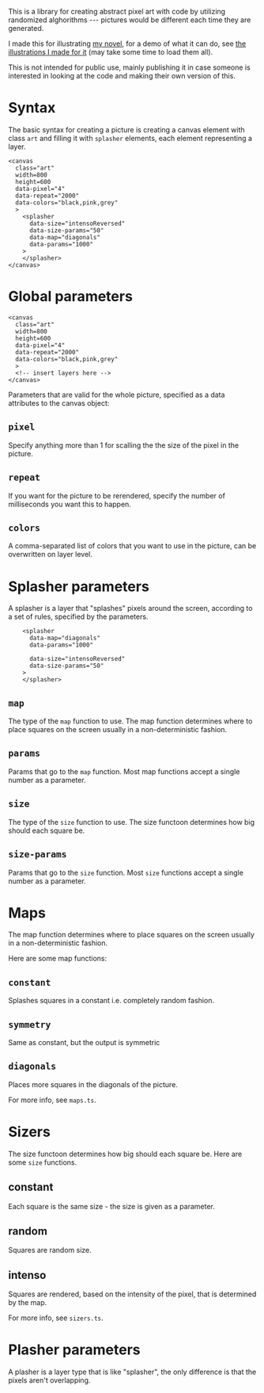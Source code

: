This is a library for creating abstract pixel art with code by utilizing randomized alghorithms --- pictures would be different each time they are generated.

I made this for illustrating [my novel](https://boris-marinov.github.io/x-notes/), for a demo of what it can do, see [the illustrations I made for it](https://boris-marinov.github.io/x-notes/gallery/) (may take some time to load them all).



This is not intended for public use, mainly publishing it in case someone is interested in looking at the code and making their own version of this.

Syntax
===
The basic syntax for creating a picture is creating a canvas element with class `art` and filling it with `splasher` elements, each element representing a layer.


```
<canvas 
  class="art" 
  width=800
  height=600
  data-pixel="4" 
  data-repeat="2000" 
  data-colors="black,pink,grey"
  >
    <splasher 
      data-size="intensoReversed" 
      data-size-params="50" 
      data-map="diagonals" 
      data-params="1000"
    >
    </splasher>
</canvas>

```



Global parameters
===

```
<canvas 
  class="art" 
  width=800
  height=600
  data-pixel="4" 
  data-repeat="2000" 
  data-colors="black,pink,grey"
  >
  <!-- insert layers here -->
</canvas>

```
Parameters that are valid for the whole picture, specified as a data attributes to the canvas object:

`pixel`
---
Specify anything more than 1 for scalling the the size of the pixel in the picture.

`repeat`
---
If you want for the picture to be rerendered, specify the number of milliseconds you want this to happen.

`colors`
---
A comma-separated list of colors that you want to use in the picture, can be overwritten on layer level.


Splasher parameters
===

A splasher is a layer that "splashes" pixels around the screen, according to a set of rules, specified by the parameters.

```
    <splasher 
      data-map="diagonals" 
      data-params="1000"

      data-size="intensoReversed" 
      data-size-params="50" 
    >
    </splasher>
```

`map`
---

The type of the `map` function to use. The map function determines where to place squares on the screen usually in a non-deterministic fashion.

`params`
---
Params that go to the `map` function. Most map functions accept a single number as a parameter.

`size`
---

The type of the `size` function to use. The size functoon determines how big should each square be. 


`size-params`
---
Params that go to the `size` function. Most `size` functions accept a single number as a parameter.


Maps
===

The map function determines where to place squares on the screen usually in a non-deterministic fashion.

Here are some map functions:

`constant`
---
Splashes squares in a constant i.e. completely random fashion.

`symmetry`
---
Same as constant, but the output is symmetric

`diagonals`
---
Places more squares in the diagonals of the picture.

For more info, see `maps.ts`.

Sizers
===

The size functoon determines how big should each square be.  Here are some `size` functions.

constant
---

Each square is the same size - the size is given as a parameter.

random
---
Squares are random size.

intenso
---
Squares are rendered, based on the intensity of the pixel, that is determined by the map.

For more info, see `sizers.ts`.

Plasher parameters
===

A plasher is a layer type that is like "splasher", the only difference is that the pixels aren't overlapping.
